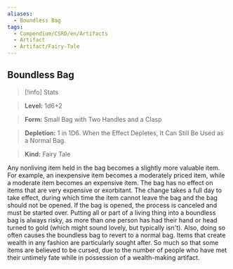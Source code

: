 ```yaml
---
aliases:
  - Boundless Bag
tags:
  - Compendium/CSRD/en/Artifacts
  - Artifact
  - Artifact/Fairy-Tale
---
```

  
    
## Boundless Bag    
>[!info] Stats    
> **Level:** 1d6+2    
> **Form:** Small Bag with Two Handles and a Clasp    
> **Depletion:** 1 in 1D6. When the Effect Depletes, It Can Still Be Used as a Normal Bag.    
> **Kind:** Fairy Tale  
    
Any nonliving item held in the bag becomes a slightly more valuable item. For example, an inexpensive item becomes a moderately priced item, while a moderate item becomes an expensive item. The bag has no effect on items that are very expensive or exorbitant. The change takes a full day to take effect, during which time the item cannot leave the bag and the bag should not be opened. If the bag is opened, the process is canceled and must be started over. Putting all or part of a living thing into a boundless bag is always risky, as more than one person has had their hand or head turned to gold (which might sound lovely, but typically isn't). Also, doing so often causes the boundless bag to revert to a normal bag. Items that create wealth in any fashion are particularly sought after. So much so that some items are believed to be cursed, due to the number of people who have met their untimely fate while in possession of a wealth-making artifact.